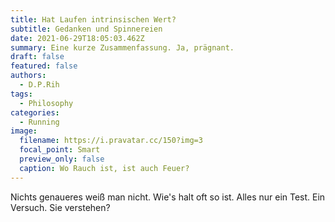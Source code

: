 ```yaml
---
title: Hat Laufen intrinsischen Wert?
subtitle: Gedanken und Spinnereien
date: 2021-06-29T18:05:03.462Z
summary: Eine kurze Zusammenfassung. Ja, prägnant.
draft: false
featured: false
authors:
  - D.P.Rih
tags:
  - Philosophy
categories:
  - Running
image:
  filename: https://i.pravatar.cc/150?img=3
  focal_point: Smart
  preview_only: false
  caption: Wo Rauch ist, ist auch Feuer?
---
```

Nichts genaueres weiß man nicht. Wie's halt oft so ist. Alles nur ein Test. Ein Versuch. Sie verstehen?